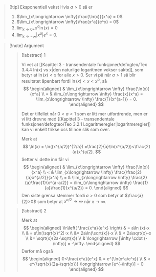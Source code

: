> [!tip] Eksponentiell vekst 
> Hvis $a>0$ så er 
> 1. $\lim_{x\longrightarrow \infty}\frac{\ln(x)}{x^a} = 0$
> 2. $\lim_{x\longrightarrow \infty}\frac{x^a}{e^x} = 0$
> 3. $\lim_{x\longrightarrow 0+} x^a\ln(x) = 0$
> 4. $\lim_{x\longrightarrow -\infty}|x^a|e^x = 0$.

> [!note] Argument 
> 
> > [!abstract] 1
> > 
> > Vi vet at [[Kapittel 3 - transendentale funksjoner/defogteo/Teo 3.4.4 ln(x) vs x|den naturlige logaritmen vokser sakte]], som betyr at $\ln(x)< x$ for alle $x>0$. Ser vi på når $a>1$ så blir resultatet åpenbart fordi $\ln(x)<x < x^a$, så
> > $$
> > \begin{aligned} 
> > & \lim_{x\longrightarrow  \infty} \frac{\ln(x)}{x^a}  \\ = & \lim_{x\longrightarrow  \infty} \frac{x}{x^a} = \lim_{x\longrightarrow  \infty} \frac{1}{x^{a-1}} = 0.
> > \end{aligned} 
> > $$ 
> > 
> > Det er tilfellet når $0<a<1$ som er litt mer utfordrende, men er vi litt drevne med [[Kapittel 3 - transendentale funksjoner/defogteo/Teo 3.2.1 Logaritmeregler|logaritmeregler]] kan vi enkelt trikse oss til noe slik som over. 
> > 
> > Merk at 
> > $$
> > \ln(x) = \ln((x^{a/2})^{2/a}) =\frac{2}{a}\ln(x^{a/2})<\frac{2}{a}x^{a/2}.
> > $$
> > Setter vi dette inn får vi
> > $$
> > \begin{aligned} 
> > & \lim_{x\longrightarrow  \infty} \frac{\ln(x)}{x^a}  \\ < & \lim_{x\longrightarrow  \infty} \frac{\frac{2}{a}x^{a/2}}{x^a} \\ = & \lim_{x\longrightarrow  \infty} \frac{2}{a}\frac{1}{x^{a-a/2}} = \lim_{x\longrightarrow  \infty} \frac{1}{a}\frac{1}{x^{a/2}} = 0.
> > \end{aligned} 
> > $$
> > Den siste grensa stemmer fordi $a>0$ som betyr at $\frac{a}{2}>0$ som betyr at $x^{a/2}\longrightarrow \infty$ når $x\longrightarrow \infty$.
> 
> 
> > [!abstract] 2
> > 
> > Merk at 
> > $$
> > \begin{aligned} 
> > \ln\left( \frac{x^a}{e^x} \right) & = a\ln (x)-x \\ & = a\ln(\sqrt{x}^2)-x \\ &= 2a\ln(\sqrt{x})-x \\ & < 2a\sqrt{x}-x \\ &= \sqrt{x}(2a-\sqrt{x}) \\ & \longrightarrow  [\infty \cdot (-\infty)] = -\infty.
> > \end{aligned} 
> > $$
> > Derfor må også 
> > $$
> > \begin{aligned} 
> > 0<\frac{x^a}{e^x} & = e^{\ln(x^a/e^x)} \\ & < e^{\sqrt{x}(2a-\sqrt{x})} \longrightarrow   [e^{-\infty}] = 0
> > \end{aligned} 
> > $$



